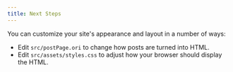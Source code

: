 ```yaml
---
title: Next Steps
---
```


You can customize your site's appearance and layout in a number of ways:

- Edit `src/postPage.ori` to change how posts are turned into HTML.
- Edit `src/assets/styles.css` to adjust how your browser should display the HTML.
